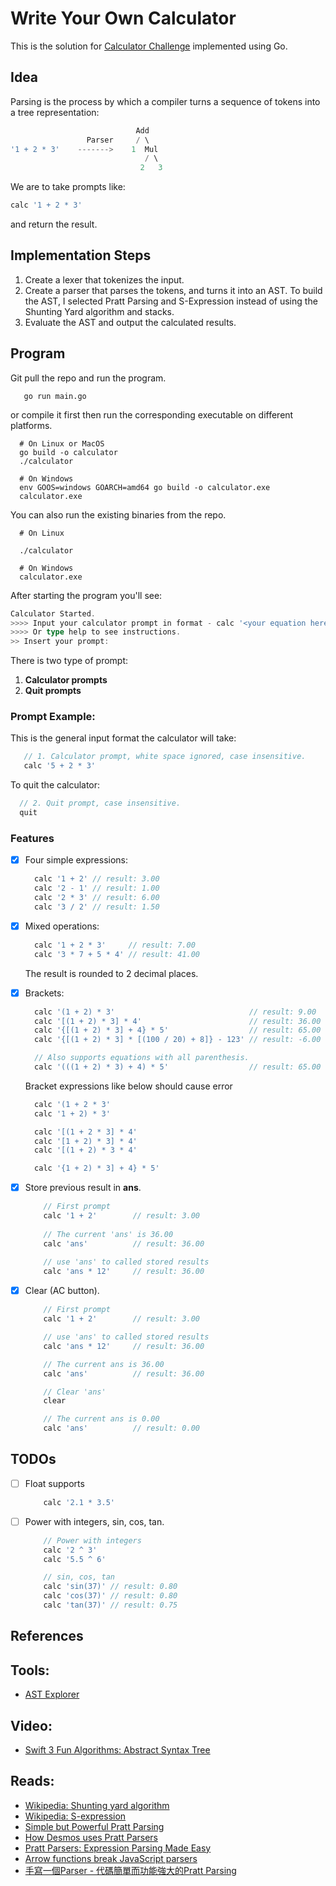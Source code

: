 # Write Your Own Calculator

This is the solution for [Calculator Challenge](https://codingchallenges.fyi/challenges/challenge-calculator)
implemented using Go.

## Idea

Parsing is the process by which a compiler turns a sequence of tokens into a tree representation:

```go
                            Add
                 Parser     / \
'1 + 2 * 3'    ------->    1  Mul
                              / \
                             2   3
```

We are to take prompts like:

```go
calc '1 + 2 * 3'
```

and return the result.

## Implementation Steps

1. Create a lexer that tokenizes the input.
2. Create a parser that parses the tokens, and turns it into an AST.
   To build the AST, I selected Pratt Parsing and S-Expression instead of using the Shunting Yard algorithm and stacks.
3. Evaluate the AST and output the calculated results.

## Program

Git pull the repo and run the program.

```shell
   go run main.go
```

or compile it first then run the corresponding executable on different platforms.

```shell
  # On Linux or MacOS
  go build -o calculator
  ./calculator
  
  # On Windows
  env GOOS=windows GOARCH=amd64 go build -o calculator.exe
  calculator.exe
```

You can also run the existing binaries from the repo.

```shell
  # On Linux
  
  ./calculator
  
  # On Windows
  calculator.exe
```

After starting the program you'll see:

```go
Calculator Started.
>>>> Input your calculator prompt in format - calc '<your equation here>'
>>>> Or type help to see instructions.
>> Insert your prompt:
```

There is two type of prompt:

1. **Calculator prompts**
2. **Quit prompts**

### Prompt Example:

This is the general input format the calculator will take:

```go
   // 1. Calculator prompt, white space ignored, case insensitive.
   calc '5 + 2 * 3'
```

To quit the calculator:

```go
  // 2. Quit prompt, case insensitive.    
  quit  
```

### Features

- [x] Four simple expressions:

  ```go
    calc '1 + 2' // result: 3.00
    calc '2 - 1' // result: 1.00
    calc '2 * 3' // result: 6.00
    calc '3 / 2' // result: 1.50
  ```

- [x] Mixed operations:

  ```go
    calc '1 + 2 * 3'     // result: 7.00
    calc '3 * 7 + 5 * 4' // result: 41.00
  ```

  The result is rounded to 2 decimal places.

- [x] Brackets:
  ```go
    calc '(1 + 2) * 3'                              // result: 9.00
    calc '[(1 + 2) * 3] * 4'                        // result: 36.00
    calc '{[(1 + 2) * 3] + 4} * 5'                  // result: 65.00
    calc '{[(1 + 2) * 3] * [(100 / 20) + 8]} - 123' // result: -6.00

    // Also supports equations with all parenthesis.
    calc '(((1 + 2) * 3) + 4) * 5'                  // result: 65.00
  ```

  Bracket expressions like below should cause error
  ```go
    calc '(1 + 2 * 3'
    calc '1 + 2) * 3'

    calc '[(1 + 2 * 3] * 4'
    calc '[1 + 2) * 3] * 4'
    calc '[(1 + 2) * 3 * 4'

    calc '{1 + 2) * 3] + 4} * 5'
  ```

- [x] Store previous result in **ans**.
    ```go
        // First prompt
        calc '1 + 2'        // result: 3.00
        
        // The current 'ans' is 36.00
        calc 'ans'          // result: 36.00
            
        // use 'ans' to called stored results
        calc 'ans * 12'     // result: 36.00 
    ```
- [x] Clear (AC button).
    ```go
        // First prompt
        calc '1 + 2'        // result: 3.00
   
        // use 'ans' to called stored results
        calc 'ans * 12'     // result: 36.00
   
        // The current ans is 36.00
        calc 'ans'          // result: 36.00
   
        // Clear 'ans'
        clear
   
        // The current ans is 0.00
        calc 'ans'          // result: 0.00 
    ```

## TODOs

- [ ] Float supports
    ```go
        calc '2.1 * 3.5'
    ```

- [ ] Power with integers, sin, cos, tan.
    ```go
        // Power with integers
        calc '2 ^ 3'
        calc '5.5 ^ 6' 
    ```
    ```go
        // sin, cos, tan
        calc 'sin(37)' // result: 0.80
        calc 'cos(37)' // result: 0.80 
        calc 'tan(37)' // result: 0.75
    ```

## References

## Tools:

- [AST Explorer](https://astexplorer.net)

## Video:

- [Swift 3 Fun Algorithms: Abstract Syntax Tree](https://www.youtube.com/watch?v=r14Vtwi2k7s)

## Reads:

- [Wikipedia: Shunting yard algorithm](https://en.wikipedia.org/wiki/Shunting_yard_algorithm#The_algorithm_in_detail)
- [Wikipedia: S-expression](https://en.wikipedia.org/wiki/S-expression)
- [Simple but Powerful Pratt Parsing](https://matklad.github.io/2020/04/13/simple-but-powerful-pratt-parsing.html#From-Precedence-to-Binding-Power)
- [How Desmos uses Pratt Parsers](https://engineering.desmos.com/articles/pratt-parser/)
- [Pratt Parsers: Expression Parsing Made Easy](https://journal.stuffwithstuff.com/2011/03/19/pratt-parsers-expression-parsing-made-easy/)
- [Arrow functions break JavaScript parsers](https://dev.to/samthor/arrow-functions-break-javascript-parsers-1ldp)
- [手寫一個Parser - 代碼簡單而功能強大的Pratt Parsing](https://zhuanlan.zhihu.com/p/471075848)